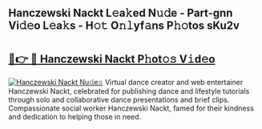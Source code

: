 ## Hanczewski Nackt L𝚎a𝚔ed N𝚞𝚍e - Part-gnn Vi𝚍𝚎o L𝚎a𝚔s - H𝚘𝚝 O𝚗𝚕yf𝚊ns P𝚑𝚘tos sKu2v

# <h2><a href="http://kf0t2mh.oniu.top/?m=Hanczewski+Nackt">🔗👉 🔴 Hanczewski Nackt P𝚑ot𝚘𝚜 V𝚒d𝚎o</a></h2>

[![Hanczewski Nackt Nu𝚍e𝚜](https://i.imgur.com/0qMVB7G.gif)](http://kf0t2mh.oniu.top/?m=Hanczewski+Nackt)
Virtual dance creator and web entertainer Hanczewski Nackt, celebrated for publishing dance and lifestyle tutorials through solo and collaborative dance presentations and brief clips. Compassionate social worker Hanczewski Nackt, famed for their kindness and dedication to helping those in need.  

